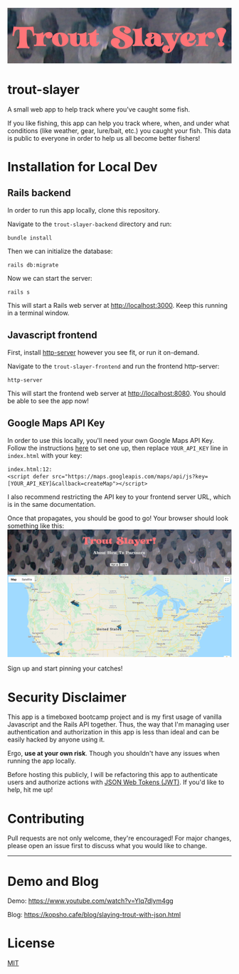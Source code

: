 ![trout-slayer](./trout-slayer-frontend/assets/images/trout_slayer.png)
# trout-slayer
A small web app to help track where you've caught some fish.

If you like fishing, this app can help you track where, when, and under what conditions (like weather, gear, lure/bait, etc.) you caught your fish. This data is public to everyone in order to help us all become better fishers!

# Installation for Local Dev
## Rails backend
In order to run this app locally, clone this repository.

Navigate to the `trout-slayer-backend` directory and run:
```
bundle install
```
Then we can initialize the database:
```
rails db:migrate
```
Now we can start the server:
```
rails s
```
This will start a Rails web server at [http://localhost:3000](http://localhost:3000). Keep this running in a terminal window.

## Javascript frontend
First, install [http-server](https://www.npmjs.com/package/http-server) however you see fit, or run it on-demand.

Navigate to the `trout-slayer-frontend` and run the frontend http-server:
```
http-server
```
This will start the frontend web server at [http://localhost:8080](http://localhost:8080). You should be able to see the app now!

## Google Maps API Key
In order to use this locally, you'll need your own Google Maps API Key. Follow the instructions [here](https://developers.google.com/maps/documentation/javascript/get-api-key) to set one up, then replace `YOUR_API_KEY` line in `index.html` with your key:
```
index.html:12:
<script defer src="https://maps.googleapis.com/maps/api/js?key=[YOUR_API_KEY]&callback=createMap"></script>
```
I also recommend restricting the API key to your frontend server URL, which is in the same documentation.

Once that propagates, you should be good to go! Your browser should look something like this:
![trout-slayer-map](./trout-slayer-frontend/assets/images/trout_slayer_map.png)

Sign up and start pinning your catches!

# Security Disclaimer
This app is a timeboxed bootcamp project and is my first usage of vanilla Javascript and the Rails API together. Thus, the way that I'm managing user authentication and authorization in this app is less than ideal and can be easily hacked by anyone using it. 

Ergo, **use at your own risk**. Though you shouldn't have any issues when running the app locally.

Before hosting this publicly, I will be refactoring this app to authenticate users and authorize actions with [JSON Web Tokens (JWT)](https://jwt.io/). If you'd like to help, hit me up!

# Contributing
Pull requests are not only welcome, they're encouraged! For major changes, please open an issue first to discuss what you would like to change.

* * *

# Demo and Blog

Demo: https://www.youtube.com/watch?v=Ylq7dlym4gg

Blog: https://kopsho.cafe/blog/slaying-trout-with-json.html

# License
[MIT](./LICENSE)
